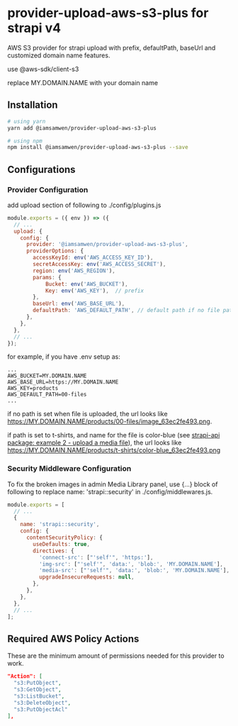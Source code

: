 # provider-upload-aws-s3-plus for strapi v4

AWS S3 provider for strapi upload with prefix, defaultPath, baseUrl and customized domain name features.

use @aws-sdk/client-s3

replace MY.DOMAIN.NAME with your domain name

## Installation

```bash
# using yarn
yarn add @iamsamwen/provider-upload-aws-s3-plus

# using npm
npm install @iamsamwen/provider-upload-aws-s3-plus --save
```

## Configurations

### Provider Configuration

add upload section of following to ./config/plugins.js

```js
module.exports = ({ env }) => ({
  // ...
  upload: {
    config: {
      provider: '@iamsamwen/provider-upload-aws-s3-plus',
      providerOptions: {
        accessKeyId: env('AWS_ACCESS_KEY_ID'),
        secretAccessKey: env('AWS_ACCESS_SECRET'),
        region: env('AWS_REGION'),
        params: {
            Bucket: env('AWS_BUCKET'),
            Key: env('AWS_KEY'),  // prefix 
        },
        baseUrl: env('AWS_BASE_URL'),
        defaultPath: 'AWS_DEFAULT_PATH', // default path if no file path provided
      },
    },
  },
  // ...
});

```

for example, if you have .env setup as:
```
...
AWS_BUCKET=MY.DOMAIN.NAME
AWS_BASE_URL=https://MY.DOMAIN.NAME
AWS_KEY=products
AWS_DEFAULT_PATH=00-files
...
```

if no path is set when file is uploaded, the url looks like https://MY.DOMAIN.NAME/products/00-files/image_63ec2fe493.png.

if path is set to t-shirts, and name for the file is color-blue (see <a href="https://github.com/iamsamwen/strapi-api">strapi-api package: example 2 - upload a media file</a>), the url looks like https://MY.DOMAIN.NAME/products/t-shirts/color-blue_63ec2fe493.png

### Security Middleware Configuration

To fix the broken images in admin Media Library panel, use {...} block of following to replace name: 'strapi::security' in ./config/middlewares.js.

```js
module.exports = [
  // ...
  {
    name: 'strapi::security',
    config: {
      contentSecurityPolicy: {
        useDefaults: true,
        directives: {
          'connect-src': ["'self'", 'https:'],
          'img-src': ["'self'", 'data:', 'blob:', 'MY.DOMAIN.NAME'],
          'media-src': ["'self'", 'data:', 'blob:', 'MY.DOMAIN.NAME'],
          upgradeInsecureRequests: null,
        },
      },
    },
  },
  // ...
];
```

## Required AWS Policy Actions

These are the minimum amount of permissions needed for this provider to work.

```json
"Action": [
  "s3:PutObject",
  "s3:GetObject",
  "s3:ListBucket",
  "s3:DeleteObject",
  "s3:PutObjectAcl"
],
```

